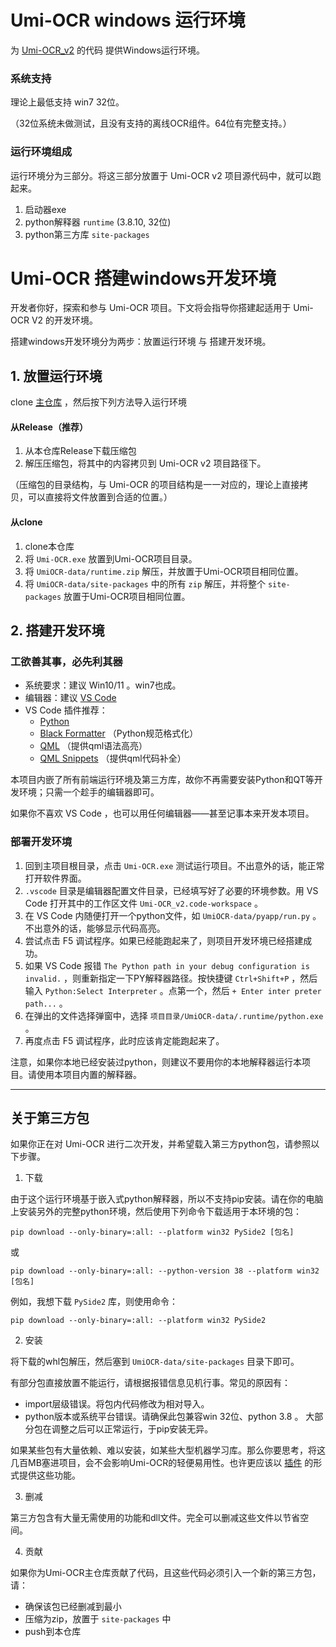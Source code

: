 # Umi-OCR windows 运行环境

为 [Umi-OCR_v2](https://github.com/hiroi-sora/Umi-OCR_v2) 的代码 提供Windows运行环境。

### 系统支持

理论上最低支持 win7 32位。

（32位系统未做测试，且没有支持的离线OCR组件。64位有完整支持。）

### 运行环境组成

运行环境分为三部分。将这三部分放置于 Umi-OCR v2 项目源代码中，就可以跑起来。

1. 启动器exe
2. python解释器 `runtime` (3.8.10, 32位)
3. python第三方库 `site-packages`

# Umi-OCR 搭建windows开发环境

开发者你好，探索和参与 Umi-OCR 项目。下文将会指导你搭建起适用于 Umi-OCR V2 的开发环境。

搭建windows开发环境分为两步：放置运行环境 与 搭建开发环境。

## 1. 放置运行环境

clone [主仓库](https://github.com/hiroi-sora/Umi-OCR_v2) ，然后按下列方法导入运行环境

#### 从Release（推荐）

1. 从本仓库Release下载压缩包
2. 解压压缩包，将其中的内容拷贝到 Umi-OCR v2 项目路径下。

（压缩包的目录结构，与 Umi-OCR 的项目结构是一一对应的，理论上直接拷贝，可以直接将文件放置到合适的位置。）

#### 从clone

1. clone本仓库
2. 将 `Umi-OCR.exe` 放置到Umi-OCR项目目录。
3. 将 `UmiOCR-data/runtime.zip` 解压，并放置于Umi-OCR项目相同位置。
4. 将 `UmiOCR-data/site-packages` 中的所有 `zip` 解压，并将整个 `site-packages` 放置于Umi-OCR项目相同位置。

## 2. 搭建开发环境

### 工欲善其事，必先利其器

- 系统要求：建议 Win10/11 。win7也成。
- 编辑器：建议 [VS Code](https://code.visualstudio.com/)
- VS Code 插件推荐：
  - [Python](https://marketplace.visualstudio.com/items?itemName=ms-python.python)
  - [Black Formatter](https://marketplace.visualstudio.com/items?itemName=ms-python.black-formatter) （Python规范格式化）
  - [QML](https://marketplace.visualstudio.com/items?itemName=bbenoist.QML) （提供qml语法高亮）
  - [QML Snippets](https://marketplace.visualstudio.com/items?itemName=ThomasVogelpohl.vsc-qml-snippets) （提供qml代码补全）

本项目内嵌了所有前端运行环境及第三方库，故你不再需要安装Python和QT等开发环境；只需一个趁手的编辑器即可。

如果你不喜欢 VS Code ，也可以用任何编辑器——甚至记事本来开发本项目。

### 部署开发环境

1. 回到主项目根目录，点击 `Umi-OCR.exe` 测试运行项目。不出意外的话，能正常打开软件界面。
2. `.vscode` 目录是编辑器配置文件目录，已经填写好了必要的环境参数。用 VS Code 打开其中的工作区文件 `Umi-OCR_v2.code-workspace` 。
3. 在 VS Code 内随便打开一个python文件，如 `UmiOCR-data/pyapp/run.py` 。不出意外的话，能够显示代码高亮。
4. 尝试点击 F5 调试程序。如果已经能跑起来了，则项目开发环境已经搭建成功。
5. 如果 VS Code 报错 `The Python path in your debug configuration is invalid.` ，则重新指定一下PY解释器路径。按快捷键 `Ctrl+Shift+P` ，然后输入 `Python:Select Interpreter` 。点第一个，然后 `+ Enter inter preter path...` 。
6. 在弹出的文件选择弹窗中，选择 `项目目录/UmiOCR-data/.runtime/python.exe` 。
7. 再度点击 F5 调试程序，此时应该肯定能跑起来了。

注意，如果你本地已经安装过python，则建议不要用你的本地解释器运行本项目。请使用本项目内置的解释器。

---

## 关于第三方包

如果你正在对 Umi-OCR 进行二次开发，并希望载入第三方python包，请参照以下步骤。

1. 下载

由于这个运行环境基于嵌入式python解释器，所以不支持pip安装。请在你的电脑上安装另外的完整python环境，然后使用下列命令下载适用于本环境的包：

```
pip download --only-binary=:all: --platform win32 PySide2 [包名]
```
或
```
pip download --only-binary=:all: --python-version 38 --platform win32 [包名]
```

例如，我想下载 `PySide2` 库，则使用命令：
```
pip download --only-binary=:all: --platform win32 PySide2
```

2. 安装

将下载的whl包解压，然后塞到 `UmiOCR-data/site-packages` 目录下即可。

有部分包直接放置不能运行，请根据报错信息见机行事。常见的原因有：
- import层级错误。将包内代码修改为相对导入。
- python版本或系统平台错误。请确保此包兼容win 32位、python 3.8 。
大部分包在调整之后可以正常运行，于pip安装无异。

如果某些包有大量依赖、难以安装，如某些大型机器学习库。那么你要思考，将这几百MB塞进项目，会不会影响Umi-OCR的轻便易用性。也许更应该以 [插件](https://github.com/hiroi-sora/Umi-OCR_plugins) 的形式提供这些功能。

3. 删减

第三方包含有大量无需使用的功能和dll文件。完全可以删减这些文件以节省空间。

4. 贡献

如果你为Umi-OCR主仓库贡献了代码，且这些代码必须引入一个新的第三方包，请：
- 确保该包已经删减到最小
- 压缩为zip，放置于 `site-packages` 中
- push到本仓库